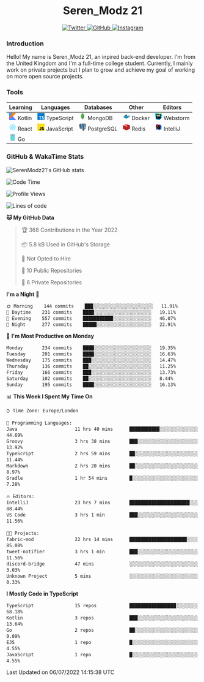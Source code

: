 <div align="center">
  <h1>Seren_Modz 21</h1>
  <a href="https://twitter.com/SerenModz21">
    <img alt="Twitter" src="https://img.shields.io/badge/twitter%20-%231DA1F2.svg?&style=for-the-badge&logo=Twitter&logoColor=white">
  </a>
  <a href="https://github.com/SerenModz21">
    <img alt="GitHub" src="https://img.shields.io/badge/github%20-%23121011.svg?&style=for-the-badge&logo=github&logoColor=white">
  </a>
  <a href="https://www.instagram.com/serenmodz21">
    <img alt="Instagram" src="https://img.shields.io/badge/instagram%20-%23E4405F.svg?&style=for-the-badge&logo=Instagram&logoColor=white">
  </a>
</div>

### Introduction

Hello! My name is Seren_Modz 21, an inpired back-end developer. I'm from the United Kingdom and I'm a full-time college student. Currently, I mainly work on private projects but I plan to grow and achieve my goal of working on more open source projects. 

### Tools

 **Learning**                                        | **Languages**                                               | **Databases**                                               | **Other**                                           | **Editors**                                                  
-----------------------------------------------------|-------------------------------------------------------------|-------------------------------------------------------------|-----------------------------------------------------|--------------------------------------------------------------
 <img width="19px" src="./assets/kotlin.svg"> Kotlin | <img width="19px" src="./assets/typescript.svg"> TypeScript | <img width="19px" src="./assets/mongodb.svg"> MongoDB       | <img width="19px" src="./assets/docker.svg"> Docker | <img width="19px" src="./assets/webstorm.svg"> Webstorm      
 <img width="19px" src="./assets/react.svg"> React   | <img width="19px" src="./assets/javascript.svg"> JavaScript | <img width="19px" src="./assets/postgresql.svg"> PostgreSQL | <img width="19px" src="./assets/redis.svg"> Redis   | <img width="19px" src="./assets/intellij-idea.svg"> IntelliJ
 <img width="19px" src="./assets/go.svg"> Go         |                                                             |                                                             |                                                     |                                                                                                               

### GitHub & WakaTime Stats

![SerenModz21's GitHub stats](https://github-readme-stats.vercel.app/api?username=SerenModz21&show_icons=true&theme=dark)

<!--START_SECTION:waka-->
![Code Time](http://img.shields.io/badge/Code%20Time-1%2C437%20hrs%2028%20mins-blue)

![Profile Views](http://img.shields.io/badge/Profile%20Views-2-blue)

![Lines of code](https://img.shields.io/badge/From%20Hello%20World%20I%27ve%20Written-15%20Thousand%20lines%20of%20code-blue)

**🐱 My GitHub Data** 

> 🏆 368 Contributions in the Year 2022
 > 
> 📦 5.8 kB Used in GitHub's Storage 
 > 
> 🚫 Not Opted to Hire
 > 
> 📜 10 Public Repositories 
 > 
> 🔑 6 Private Repositories  
 > 
**I'm a Night 🦉** 

```text
🌞 Morning    144 commits    ███░░░░░░░░░░░░░░░░░░░░░░   11.91% 
🌆 Daytime    231 commits    ████░░░░░░░░░░░░░░░░░░░░░   19.11% 
🌃 Evening    557 commits    ███████████░░░░░░░░░░░░░░   46.07% 
🌙 Night      277 commits    █████░░░░░░░░░░░░░░░░░░░░   22.91%

```
📅 **I'm Most Productive on Monday** 

```text
Monday       234 commits    ████░░░░░░░░░░░░░░░░░░░░░   19.35% 
Tuesday      201 commits    ████░░░░░░░░░░░░░░░░░░░░░   16.63% 
Wednesday    175 commits    ███░░░░░░░░░░░░░░░░░░░░░░   14.47% 
Thursday     136 commits    ██░░░░░░░░░░░░░░░░░░░░░░░   11.25% 
Friday       166 commits    ███░░░░░░░░░░░░░░░░░░░░░░   13.73% 
Saturday     102 commits    ██░░░░░░░░░░░░░░░░░░░░░░░   8.44% 
Sunday       195 commits    ████░░░░░░░░░░░░░░░░░░░░░   16.13%

```


📊 **This Week I Spent My Time On** 

```text
⌚︎ Time Zone: Europe/London

💬 Programming Languages: 
Java                     11 hrs 40 mins      ███████████░░░░░░░░░░░░░░   44.69% 
Groovy                   3 hrs 38 mins       ███░░░░░░░░░░░░░░░░░░░░░░   13.92% 
TypeScript               2 hrs 59 mins       ██░░░░░░░░░░░░░░░░░░░░░░░   11.44% 
Markdown                 2 hrs 20 mins       ██░░░░░░░░░░░░░░░░░░░░░░░   8.97% 
Gradle                   1 hr 54 mins        █░░░░░░░░░░░░░░░░░░░░░░░░   7.28%

🔥 Editors: 
IntelliJ                 23 hrs 7 mins       ██████████████████████░░░   88.44% 
VS Code                  3 hrs 1 min         ███░░░░░░░░░░░░░░░░░░░░░░   11.56%

🐱‍💻 Projects: 
fabric-mod               22 hrs 14 mins      █████████████████████░░░░   85.08% 
tweet-notifier           3 hrs 1 min         ███░░░░░░░░░░░░░░░░░░░░░░   11.56% 
discord-bridge           47 mins             ░░░░░░░░░░░░░░░░░░░░░░░░░   3.03% 
Unknown Project          5 mins              ░░░░░░░░░░░░░░░░░░░░░░░░░   0.33%

```

**I Mostly Code in TypeScript** 

```text
TypeScript               15 repos            █████████████████░░░░░░░░   68.18% 
Kotlin                   3 repos             ███░░░░░░░░░░░░░░░░░░░░░░   13.64% 
Go                       2 repos             ██░░░░░░░░░░░░░░░░░░░░░░░   9.09% 
EJS                      1 repo              █░░░░░░░░░░░░░░░░░░░░░░░░   4.55% 
JavaScript               1 repo              █░░░░░░░░░░░░░░░░░░░░░░░░   4.55%

```



 Last Updated on 06/07/2022 14:15:38 UTC
<!--END_SECTION:waka-->
